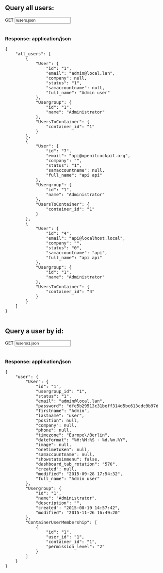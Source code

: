 ## Query all users:

<div class="input-group">
	<span class="input-group-addon bg-color-green txt-color-white">GET</span>
	<input type="text" class="form-control" readonly="readonly" value="/users.json">
</div>
<br />
<div class="panel panel-primary">
	<div class="panel-heading">
		<h3 class="panel-title">Response: application/json</h3>
	</div>
	<div class="panel-body">
		<pre>
{
    "all_users": [
        {
            "User": {
                "id": "1",
                "email": "admin@local.lan",
                "company": null,
                "status": "1",
                "samaccountname": null,
                "full_name": "Admin user"
            },
            "Usergroup": {
                "id": "1",
                "name": "Administrator"
            },
            "UsersToContainer": {
                "container_id": "1"
            }
        },
        {
            "User": {
                "id": "7",
                "email": "api@openitcockpit.org",
                "company": "",
                "status": "1",
                "samaccountname": null,
                "full_name": "api api"
            },
            "Usergroup": {
                "id": "1",
                "name": "Administrator"
            },
            "UsersToContainer": {
                "container_id": "1"
            }
        },
        {
            "User": {
                "id": "4",
                "email": "api@localhost.local",
                "company": "",
                "status": "0",
                "samaccountname": "api",
                "full_name": "api api"
            },
            "Usergroup": {
                "id": "1",
                "name": "Administrator"
            },
            "UsersToContainer": {
                "container_id": "4"
            }
        }
    ]
}
		</pre>
	</div>
</div>

## Query a user by id:

<div class="input-group">
	<span class="input-group-addon bg-color-green txt-color-white">GET</span>
	<input type="text" class="form-control" readonly="readonly" value="/users/1.json">
</div>
<br />
<div class="panel panel-primary">
	<div class="panel-heading">
		<h3 class="panel-title">Response: application/json</h3>
	</div>
	<div class="panel-body">
		<pre>
{
    "user": {
        "User": {
            "id": "1",
            "usergroup_id": "1",
            "status": "1",
            "email": "admin@local.lan",
            "password": "dfe5b29513c31beff314d5bc613cdc9b97dfb317",
            "firstname": "Admin",
            "lastname": "user",
            "position": null,
            "company": null,
            "phone": null,
            "timezone": "Europe\/Berlin",
            "dateformat": "%H:%M:%S - %d.%m.%Y",
            "image": null,
            "onetimetoken": null,
            "samaccountname": null,
            "showstatsinmenu": false,
            "dashboard_tab_rotation": "570",
            "created": null,
            "modified": "2015-09-28 17:54:32",
            "full_name": "Admin user"
        },
        "Usergroup": {
            "id": "1",
            "name": "Administrator",
            "description": "",
            "created": "2015-08-19 14:57:42",
            "modified": "2015-11-26 16:49:20"
        },
        "ContainerUserMembership": [
            {
                "id": "1",
                "user_id": "1",
                "container_id": "1",
                "permission_level": "2"
            }
        ]
    }
}
		</pre>
	</div>
</div>

